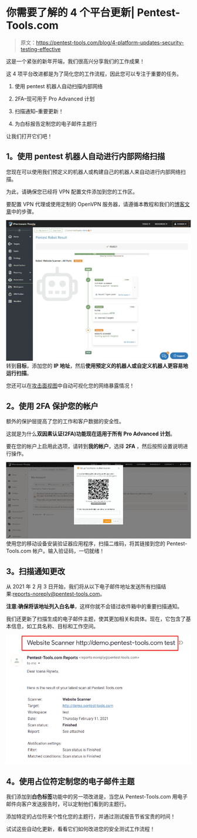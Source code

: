 # 你需要了解的 4 个平台更新| Pentest-Tools.com

> 原文：<https://pentest-tools.com/blog/4-platform-updates-security-testing-effective>

这是一个紧张的新年开端，我们很高兴分享我们的工作成果！

这 4 项平台改进都是为了简化您的工作流程，因此您可以专注于重要的任务。

1.  使用 pentest 机器人自动扫描内部网络

2.  2FA–现可用于 Pro Advanced 计划

3.  扫描通知–重要更新！

4.  为白标报告定制您的电子邮件主题行

让我们打开它们吧！

## **1。使用 pentest 机器人自动进行内部网络扫描**

您现在可以使用我们预定义的机器人或构建自己的机器人来自动进行内部网络扫描。

为此，请确保您已经将 VPN 配置文件添加到您的工作区。

要配置 VPN 代理或使用定制的 OpenVPN 服务器，请遵循本教程和我们的[博客文章](/blog/internal-network-scanning)中的步骤。

![Pentest robot running](img/14b0304ac3c6176cf1cb6949d36bb2ca.png)转到**目标**，添加您的 **IP 地址**，然后**使用预定义的机器人或自定义机器人更容易地运行扫描**。

您还可以在[攻击面视图](https://pentest-tools.com/features/attack-surface)中自动可视化您的网络暴露情况！

## **2。使用 2FA** 保护您的帐户

额外的保护层提高了您的工作和客户数据的安全性。

这就是为什么**双因素认证(2FA)功能现在适用于所有 Pro Advanced 计划**。

要在您的帐户上启用此选项，请转到**我的帐户**，选择 **2FA** ，然后按照设置说明进行操作。

![two-factor-authentication-new-feature](img/ee9a000aae134c02b4a4ce0fe44b0f90.png)使用您的移动设备安装验证器应用程序，扫描二维码，将其链接到您的 Pentest-Tools.com 帐户。输入验证码，一切就绪！

## **3。扫描通知更改**

从 2021 年 2 月 3 日开始，我们将从以下电子邮件地址发送所有扫描结果:reports-noreply@pentest-tools.com。

**注意:**确保**将该地址列入白名单**，这样你就不会错过收件箱中的重要扫描通知。

我们还更新了扫描生成的电子邮件主题，使其更加相关和具体。现在，它包含了基本信息，如工具名称、目标和工作空间。

![scan notifications Subject line](img/723c31db2ab2459dceffec1ff4e67e1b.png)

## **4。使用占位符定制您的电子邮件主题**

我们添加到**白色标签**功能中的另一项改进是，当您从 Pentest-Tools.com 用电子邮件向客户发送报告时，可以定制他们看到的主题行。

添加特定的占位符来个性化您的主题行，并通过测试报告节省宝贵的时间！

试试这些自动化更新，看看它们如何改进您的安全测试工作流程！